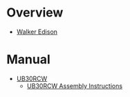 # Overview

- [Walker Edison](https://walkeredison.com/)

# Manual

- [UB30RCW]()
    - [UB30RCW Assembly Instructions](UB30RCW-assembly-instructions.pdf)
